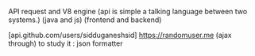 API request and V8 engine
(api is simple a talking language between two systems.)
(java and js)
(frontend and backend)

[api.github.com/users/sidduganeshsid]
https://randomuser.me   (ajax through)
to study it : json formatter



